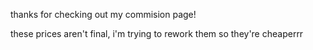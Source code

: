 thanks for checking out my commision page!

these prices aren't final, i'm trying to rework them so they're cheaperrr 